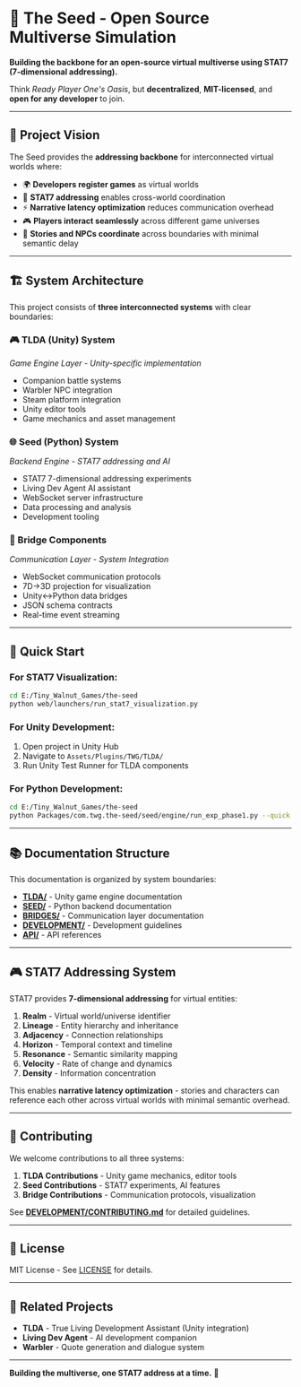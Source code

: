 # 🌱 The Seed - Open Source Multiverse Simulation

**Building the backbone for an open-source virtual multiverse using STAT7 (7-dimensional addressing).**

Think *Ready Player One's Oasis*, but **decentralized**, **MIT-licensed**, and **open for any developer** to join.

---

## 🎯 **Project Vision**

The Seed provides the **addressing backbone** for interconnected virtual worlds where:

- 🌍 **Developers register games** as virtual worlds
- 📍 **STAT7 addressing** enables cross-world coordination
- ⚡ **Narrative latency optimization** reduces communication overhead
- 🎮 **Players interact seamlessly** across different game universes
- 🔗 **Stories and NPCs coordinate** across boundaries with minimal semantic delay

---

## 🏗️ **System Architecture**

This project consists of **three interconnected systems** with clear boundaries:

### **🎮 TLDA (Unity) System**
*Game Engine Layer - Unity-specific implementation*
- Companion battle systems
- Warbler NPC integration
- Steam platform integration
- Unity editor tools
- Game mechanics and asset management

### **🌐 Seed (Python) System**
*Backend Engine - STAT7 addressing and AI*
- STAT7 7-dimensional addressing experiments
- Living Dev Agent AI assistant
- WebSocket server infrastructure
- Data processing and analysis
- Development tooling

### **🔗 Bridge Components**
*Communication Layer - System Integration*
- WebSocket communication protocols
- 7D→3D projection for visualization
- Unity↔Python data bridges
- JSON schema contracts
- Real-time event streaming

---

## 🚀 **Quick Start**

### **For STAT7 Visualization:**
```bash
cd E:/Tiny_Walnut_Games/the-seed
python web/launchers/run_stat7_visualization.py
```

### **For Unity Development:**
1. Open project in Unity Hub
2. Navigate to `Assets/Plugins/TWG/TLDA/`
3. Run Unity Test Runner for TLDA components

### **For Python Development:**
```bash
cd E:/Tiny_Walnut_Games/the-seed
python Packages/com.twg.the-seed/seed/engine/run_exp_phase1.py --quick
```

---

## 📚 **Documentation Structure**

This documentation is organized by system boundaries:

- **[TLDA/](TLDA/)** - Unity game engine documentation
- **[SEED/](SEED/)** - Python backend documentation
- **[BRIDGES/](BRIDGES/)** - Communication layer documentation
- **[DEVELOPMENT/](DEVELOPMENT/)** - Development guidelines
- **[API/](API/)** - API references

---

## 🎮 **STAT7 Addressing System**

STAT7 provides **7-dimensional addressing** for virtual entities:

1. **Realm** - Virtual world/universe identifier
2. **Lineage** - Entity hierarchy and inheritance
3. **Adjacency** - Connection relationships
4. **Horizon** - Temporal context and timeline
5. **Resonance** - Semantic similarity mapping
6. **Velocity** - Rate of change and dynamics
7. **Density** - Information concentration

This enables **narrative latency optimization** - stories and characters can reference each other across virtual worlds with minimal semantic overhead.

---

## 🤝 **Contributing**

We welcome contributions to all three systems:

1. **TLDA Contributions** - Unity game mechanics, editor tools
2. **Seed Contributions** - STAT7 experiments, AI features
3. **Bridge Contributions** - Communication protocols, visualization

See **[DEVELOPMENT/CONTRIBUTING.md](DEVELOPMENT/CONTRIBUTING.md)** for detailed guidelines.

---

## 📄 **License**

MIT License - See [LICENSE](LICENSE) for details.

---

## 🔗 **Related Projects**

- **TLDA** - True Living Development Assistant (Unity integration)
- **Living Dev Agent** - AI development companion
- **Warbler** - Quote generation and dialogue system

---

**Building the multiverse, one STAT7 address at a time.** 🚀
